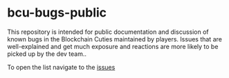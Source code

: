 # bcu-bugs-public
This repository is intended for public documentation and discussion of known bugs in the Blockchain Cuties maintained by players. Issues that are well-explained and get much exposure and reactions are more likely to be picked up by the dev team..

To open the list navigate to the [issues](https://github.com/klesun/bcu-bugs-public/issues)


